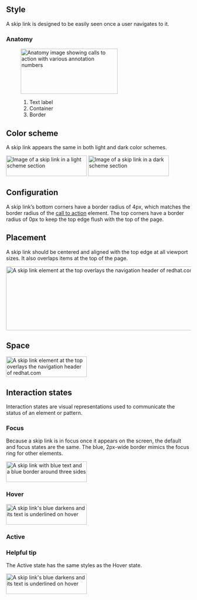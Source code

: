 ## Style

A skip link is designed to be easily seen once a user navigates to it.

### Anatomy

<figure>
  <uxdot-example width-adjustment="264px">
    <img src="../skip-link-anatomy.svg"
        alt="Anatomy image showing calls to action with various annotation numbers"
        width="264"
        height="123">
  </uxdot-example>
  <figcaption>
    <ol>
      <li>Text label</li>
      <li>Container</li>
      <li>Border</li>
    </ol>
  </figcaption>
</figure>

## Color scheme

<a id="theme"></a>

A skip link appears the same in both light and dark color schemes.

<div class="grid sm-two-columns">
  <uxdot-example width-adjustment="220px" color-palette="lightest">
    <img alt="Image of a skip link in a light scheme section"
         src="../overview.svg"
         width="220"
         height="56">
  </uxdot-example>

  <uxdot-example width-adjustment="220px" color-palette="darkest">
    <img alt="Image of a skip link in a dark scheme section"
         src="../overview.svg"
         width="220"
         height="56">
  </uxdot-example>
</div>

## Configuration

A skip link’s bottom corners have a border radius of 4px, which matches the border radius of the <a href="/elements/call-to-action/">call to action</a> element. The top corners have a border radius of 0px to keep the top edge flush with the top of the page.

## Placement

A skip link should be centered and aligned with the top edge at all viewport sizes. It also overlaps items at the top of the page.

<uxdot-example width-adjustment="1000px" variant="full" no-border alignment="left">
  <img alt="A skip link element at the top overlays the navigation header of redhat.com"
       src="../skip-link-placement.png"
       width="1000"
       height="174">
</uxdot-example>

## Space

<uxdot-example width-adjustment="220px">
  <img alt="A skip link element at the top overlays the navigation header of redhat.com"
       src="../skip-link-spacing.svg"
       width="220"
       height="56">
</uxdot-example>

<uxdot-spacer-tokens-table tokens="lg, 2xl"></uxdot-spacer-tokens-table>

## Interaction states

Interaction states are visual representations used to communicate the status of an element or pattern.

### Focus

Because a skip link is in focus once it appears on the screen, the default and focus states are the same. The blue, 2px-wide border mimics the focus ring for other elements.

<uxdot-example width-adjustment="220px">
  <img alt="A skip link with blue text and a blue border around three sides"
       src="../skip-link-focus.svg"
       width="220"
       height="56">
</uxdot-example>

### Hover

<uxdot-example width-adjustment="220px">
  <img alt="A skip link's blue darkens and its text is underlined on hover"
       src="../skip-link-hover.svg"
       width="220"
       height="56">
</uxdot-example>

### Active

<rh-alert state="info">
  <h3 slot="header">Helpful tip</h3>
  <p>The Active state has the same styles as the Hover state.</p>
</rh-alert>

<uxdot-example width-adjustment="220px">
  <img alt="A skip link's blue darkens and its text is underlined on hover"
       src="../skip-link-active.svg"
       width="220"
       height="56">
</uxdot-example>
